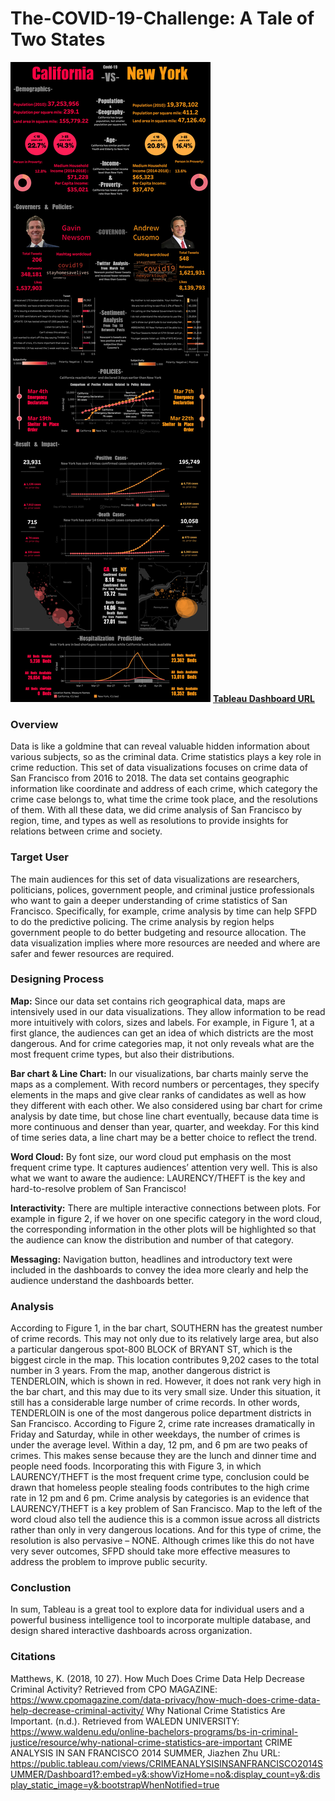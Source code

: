 # The-COVID-19-Challenge: A Tale of Two States













![pic1](/A_Tale_of_Two_States.png)
**[Tableau Dashboard URL](https://public.tableau.com/profile/yiying7787#!/vizhome/Book1_15852641796700/CAvsNY2?publish=yes)**



### Overview

Data is like a goldmine that can reveal valuable hidden information about various subjects, so as the criminal data. Crime statistics plays a key role in crime reduction. This set of data visualizations focuses on crime data of San Francisco from 2016 to 2018. The data set contains geographic information like coordinate and address of each crime, which category the crime case belongs to, what time the crime took place, and the resolutions of them. With all these data, we did crime analysis of San Francisco by region, time, and types as well as resolutions to provide insights for relations between crime and society. 


### Target User
The main audiences for this set of data visualizations are researchers, politicians, polices, government people, and criminal justice professionals who want to gain a deeper understanding of crime statistics of San Francisco. Specifically, for example, crime analysis by time can help SFPD to do the predictive policing. The crime analysis by region helps government people to do better budgeting and resource allocation. The data visualization implies where more resources are needed and where are safer and fewer resources are required.

### Designing Process
**Map:** Since our data set contains rich geographical data, maps are intensively used in our data visualizations. They allow information to be read more intuitively with colors, sizes and labels. For example, in Figure 1, at a first glance, the audiences can get an idea of which districts are the most dangerous. And for crime categories map, it not only reveals what are the most frequent crime types, but also their distributions. 

**Bar chart & Line Chart:** In our visualizations, bar charts mainly serve the maps as a complement. With record numbers or percentages, they specify elements in the maps and give clear ranks of candidates as well as how they different with each other. We also considered using bar chart for crime analysis by date time, but chose line chart eventually, because data time is more continuous and denser than year, quarter, and weekday. For this kind of time series data, a line chart may be a better choice to reflect the trend.

**Word Cloud:** By font size, our word cloud put emphasis on the most frequent crime type. It captures audiences’ attention very well. This is also what we want to aware the audience: LAURENCY/THEFT is the key and hard-to-resolve problem of San Francisco! 

**Interactivity:** There are multiple interactive connections between plots. For example in figure 2, if we hover on one specific category in the word cloud, the corresponding information in the other plots will be highlighted so that the audience can know the distribution and number of that category. 

**Messaging:** Navigation button, headlines and introductory text were included in the dashboards to convey the idea more clearly and help the audience understand the dashboards better.

### Analysis
According to Figure 1, in the bar chart, SOUTHERN has the greatest number of crime records. This may not only due to its relatively large area, but also a particular dangerous spot-800 BLOCK of BRYANT ST, which is the biggest circle in the map. This location contributes 9,202 cases to the total number in 3 years. From the map, another dangerous district is TENDERLOIN, which is shown in red. However, it does not rank very high in the bar chart, and this may due to its very small size. Under this situation, it still has a considerable large number of crime records. In other words, TENDERLOIN is one of the most dangerous police department districts in San Francisco.
According to Figure 2, crime rate increases dramatically in Friday and Saturday, while in other weekdays, the number of crimes is under the average level. Within a day, 12 pm, and 6 pm are two peaks of crimes. This makes sense because they are the lunch and dinner time and people need foods. Incorporating this with Figure 3, in which LAURENCY/THEFT is the most frequent crime type, conclusion could be drawn that homeless people stealing foods contributes to the high crime rate in 12 pm and 6 pm.
Crime analysis by categories is an evidence that LAURENCY/THEFT is a key problem of San Francisco. Map to the left of the word cloud also tell the audience this is a common issue across all districts rather than only in very dangerous locations. And for this type of crime, the resolution is also pervasive – NONE. Although crimes like this do not have very sever outcomes, SFPD should take more effective measures to address the problem to improve public security.


### Conclustion
In sum, Tableau is a great tool to explore data for individual users and a powerful business intelligence tool to incorporate multiple database, and design shared interactive dashboards across organization.

### Citations
Matthews, K. (2018, 10 27). How Much Does Crime Data Help Decrease Criminal Activity? Retrieved from CPO MAGAZINE: https://www.cpomagazine.com/data-privacy/how-much-does-crime-data-help-decrease-criminal-activity/
Why National Crime Statistics Are Important. (n.d.). Retrieved from WALEDN UNIVERSITY: https://www.waldenu.edu/online-bachelors-programs/bs-in-criminal-justice/resource/why-national-crime-statistics-are-important
CRIME ANALYSIS IN SAN FRANCISCO 2014 SUMMER, Jiazhen Zhu URL: 
https://public.tableau.com/views/CRIMEANALYSISINSANFRANCISCO2014SUMMER/Dashboard1?:embed=y&:showVizHome=no&:display_count=y&:display_static_image=y&:bootstrapWhenNotified=true



